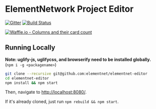 # ElementNetwork Project Editor

[![Gitter](https://img.shields.io/badge/gitter-join_chat-1dce73.svg?logo=gitter-white)](https://gitter.im/elementnet/elementnet-editor)
[![Build Status](https://travis-ci.org/elementnet/elementnet-editor.svg?branch=master)](https://travis-ci.org/elementnet/elementnet-editor)

[![Waffle.io - Columns and their card count](https://badge.waffle.io/elementnet/elementnet-editor.svg?columns=Next,In+Progress,Review)](https://waffle.io/elementnet/elementnet-editor)

## Running Locally

**Note: uglify-js, uglifycss, and browserify need to be installed globally.** (`npm i -g <packagename>`)

```sh
git clone --recursive git@github.com:elementnet/elementnet-editor
cd elementnet-editor
npm install && npm start
```

Then, navigate to <http://localhost:8080/>.

If it's already cloned, just run `npm rebuild && npm start`.
